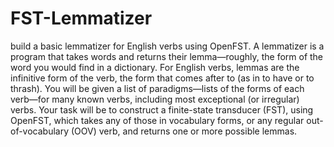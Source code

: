 # FST-Lemmatizer
build a basic lemmatizer for English verbs using OpenFST. A lemmatizer is a program that takes words and returns their lemma—roughly, the form of the word you would find in a dictionary. For English verbs, lemmas are the infinitive form of the verb, the form that comes after to (as in to have or to thrash). You will be given a list of paradigms—lists of the forms of each verb—for many known verbs, including most exceptional (or irregular) verbs. Your task will be to construct a finite-state transducer (FST), using OpenFST, which takes any of those in vocabulary forms, or any regular out-of-vocabulary (OOV) verb, and returns one or more possible lemmas.
